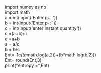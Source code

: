 import numpy as np
<br/>
import math
<br/>
a = int(input('Enter p+: '))
<br/>
b = int(input('Enter p-: '))
<br/>
c = int(input('enter instant quantity'))
<br/>
c =(a+b)/c
<br/>
e =a+b
<br/>
a = a/c
<br/>
b = b/c
<br/>
Ent=-1*c((a*math.log(a,2))+(b*math.log(b,2)))
<br/>
Ent= round(Ent,3)
<br/>
print("entropy  =",Ent)
<br/>

